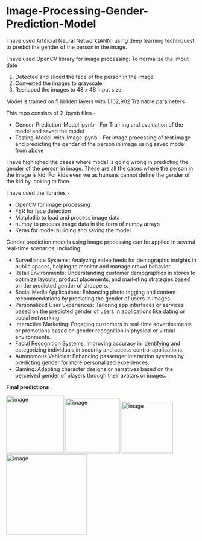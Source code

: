 # Image-Processing-Gender-Prediction-Model

I have used Artificial Neural Network(ANN) using deep learning techniquest to predict the gender of the person in the image.

I have used OpenCV library for image processing:
To normalize the imput date
1) Detected and sliced the face of the person in the image
2) Converted the images to grayscale
3) Reshaped the images to 48 x 48 input size

Model is trained on 5 hidden layers with 1,102,902 Trainable parameters

This repo consists of 2 .ipynb files -
- Gender-Prediction-Model.ipynb - For Training and evaluation of the model and saved the model
- Testing-Model-with-Image.ipynb - For image processing of test image and predicting the gender of the person in image using saved model from above

I have highlighed the cases where model is going wrong in predicting the gender of the person in image. These are all the cases where the person in the image is kid. For kids even we as humans cannot define the gender of the kid by looking at face.

I have used the libraries -
- OpenCV for image processing
- FER for face detection
- Matplotlib to load and process image data
- numpy to process image data in the form of numpy arrays
- Keras for model building and saving the model

Gender prediction models using image processing can be applied in several real-time scenarios, including:
- Surveillance Systems: Analyzing video feeds for demographic insights in public spaces, helping to monitor and manage crowd behavior.
- Retail Environments: Understanding customer demographics in stores to optimize layouts, product placements, and marketing strategies based on the predicted gender of shoppers.
- Social Media Applications: Enhancing photo tagging and content recommendations by predicting the gender of users in images.
- Personalized User Experiences: Tailoring app interfaces or services based on the predicted gender of users in applications like dating or social networking.
- Interactive Marketing: Engaging customers in real-time advertisements or promotions based on gender recognition in physical or virtual environments.
- Facial Recognition Systems: Improving accuracy in identifying and categorizing individuals in security and access control applications.
- Autonomous Vehicles: Enhancing passenger interaction systems by predicting gender for more personalized experiences.
- Gaming: Adapting character designs or narratives based on the perceived gender of players through their avatars or images.


**Final predictions**

<img width="153" alt="image" src="https://github.com/user-attachments/assets/71ab8c41-aecd-4961-9a51-33c6085df7b9" />

<img width="145" alt="image" src="https://github.com/user-attachments/assets/b1dfe9a2-9498-429d-93bf-16ccd5333685" />

<img width="136" alt="image" src="https://github.com/user-attachments/assets/d5f20cab-7ea1-41e3-973e-433a00afd7cf" />


<img width="213" alt="image" src="https://github.com/user-attachments/assets/20b8b259-7f00-4809-b2c2-d9e3c48449c4" />


